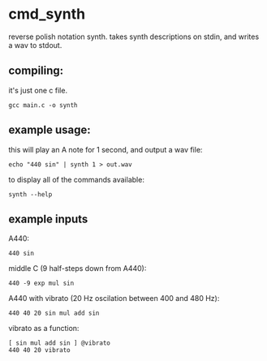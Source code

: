 # cmd_synth

reverse polish notation synth. takes synth descriptions on stdin, and writes a wav to stdout.

## compiling:

it's just one c file.

```gcc main.c -o synth```

## example usage:

this will play an A note for 1 second, and output a wav file:

```echo "440 sin" | synth 1 > out.wav```

to display all of the commands available:

```synth --help```

## example inputs

A440:

```
440 sin
```

middle C (9 half-steps down from A440):

```
440 -9 exp mul sin
```

A440 with vibrato (20 Hz oscilation between 400 and 480 Hz):

```
440 40 20 sin mul add sin
```

vibrato as a function:

```
[ sin mul add sin ] @vibrato
440 40 20 vibrato
```
